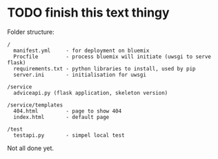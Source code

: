 


# TODO finish this text thingy

Folder structure:

```
/
  manifest.yml     - for deployment on bluemix
  Procfile         - process bluemix will initiate (uwsgi to serve flask)
  requirements.txt - python libraries to install, used by pip
  server.ini       - initialisation for uwsgi
  
/service
  adviceapi.py (flask application, skeleton version)
  
/service/templates
  404.html         - page to show 404 
  index.html       - default page
  
/test
  testapi.py       - simpel local test
```

Not all done yet.
